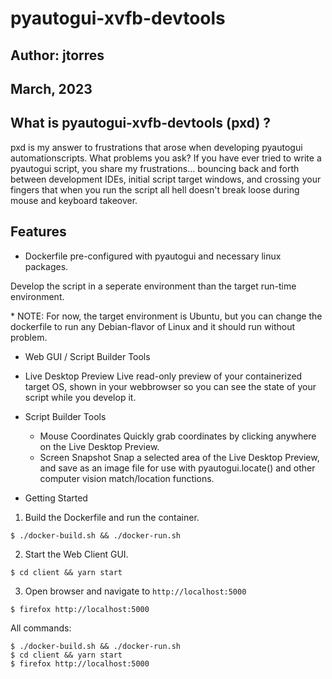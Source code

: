 # pyautogui-xvfb-devtools
## Author: jtorres
## March, 2023

## What is pyautogui-xvfb-devtools (pxd) ?

pxd is my answer to frustrations that arose when developing pyautogui automationscripts. What problems you ask? If you have ever tried to write a pyautogui script, you share my frustrations... bouncing back and forth between development IDEs, initial script target windows, and crossing your fingers that when you run the script all hell doesn't break loose during mouse and keyboard takeover.

## Features
- Dockerfile pre-configured with pyautogui and necessary linux packages.

 Develop the script in a seperate environment than the target run-time environment.

\* NOTE: For now, the target environment is Ubuntu, but you can change the dockerfile to run any Debian-flavor of Linux and it should run without problem.

- Web GUI / Script Builder Tools
 - Live Desktop Preview
Live read-only preview of your containerized target OS, shown in your webbrowser so you can see the state of your script while you develop it.

 - Script Builder Tools
   * Mouse Coordinates
Quickly grab coordinates by clicking anywhere on the Live Desktop Preview.
   * Screen Snapshot
Snap a selected area of the Live Desktop Preview, and save as an image file for use with pyautogui.locate() and other computer vision match/location functions.

- Getting Started

1. Build the Dockerfile and run the container.
```
$ ./docker-build.sh && ./docker-run.sh
```

2. Start the Web Client GUI.
```
$ cd client && yarn start
```

3. Open browser and navigate to `http://localhost:5000`

```
$ firefox http://localhost:5000
```

All commands:
```
$ ./docker-build.sh && ./docker-run.sh
$ cd client && yarn start
$ firefox http://localhost:5000
```
